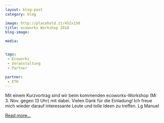 ```yaml
---
layout: blog-post
category: blog

image: http://placehold.it/452x150
title: ecoworks Workshop 2010 
blog-image: 

media:  


tags:
 - Ecoworks
 - Veranstaltung
 - Partner

partner: 
 - ETH
---
```


Mit einem Kurzvortrag sind wir beim kommenden ecoworks-Workshop (Mi 3. Nov. gegen 13 Uhr) mit dabei. Vielen Dank für die Einladung! Ich freue mich wieder darauf interessante Leute und tolle Ideen zu treffen. Lg Manuel

[Read more...][1]

[1]: http://www.ecoworks.ethz.ch/projekte/fruehere_projekte/index

